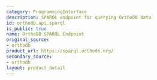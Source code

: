 ```yaml
---
category: ProgrammingInterface
description: SPARQL endpoint for querying OrthoDB data
id: orthodb.api.sparql
is_public: true
name: OrthoDB SPARQL Endpoint
original_source:
- orthodb
product_url: https://sparql.orthodb.org/
secondary_source:
- orthodb
layout: product_detail
---
```

